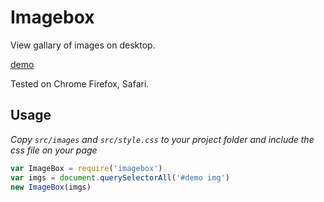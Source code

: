 # Imagebox

View gallary of images on desktop.

[demo](https://chemzqm.github.io/imagebox/)

Tested on Chrome Firefox, Safari.

## Usage

_Copy `src/images` and `src/style.css` to your project folder and include the css file on your page_ 

``` js
var ImageBox = require('imagebox')
var imgs = document.querySelectorAll('#demo img')
new ImageBox(imgs)
```
